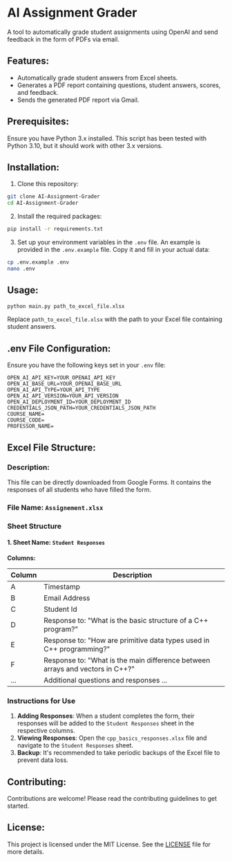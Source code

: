 
# AI Assignment Grader

A tool to automatically grade student assignments using OpenAI and send feedback in the form of PDFs via email.

## Features:

- Automatically grade student answers from Excel sheets.
- Generates a PDF report containing questions, student answers, scores, and feedback.
- Sends the generated PDF report via Gmail.

## Prerequisites:

Ensure you have Python 3.x installed. This script has been tested with Python 3.10, but it should work with other 3.x versions.

## Installation:

1. Clone this repository:

```bash
git clone AI-Assignment-Grader
cd AI-Assignment-Grader
```

2. Install the required packages:

```bash
pip install -r requirements.txt
```

3. Set up your environment variables in the `.env` file. An example is provided in the `.env.example` file. Copy it and fill in your actual data:

```bash
cp .env.example .env
nano .env
```

## Usage:

```bash
python main.py path_to_excel_file.xlsx
```

Replace `path_to_excel_file.xlsx` with the path to your Excel file containing student answers.

## .env File Configuration:

Ensure you have the following keys set in your `.env` file:

```
OPEN_AI_API_KEY=YOUR_OPENAI_API_KEY
OPEN_AI_BASE_URL=YOUR_OPENAI_BASE_URL
OPEN_AI_API_TYPE=YOUR_API_TYPE
OPEN_AI_API_VERSION=YOUR_API_VERSION
OPEN_AI_DEPLOYMENT_ID=YOUR_DEPLOYMENT_ID
CREDENTIALS_JSON_PATH=YOUR_CREDENTIALS_JSON_PATH
COURSE_NAME=
COURSE_CODE=
PROFESSOR_NAME=
```

## Excel File Structure:
### Description:
This file can be directly downloaded from Google Forms. It contains the responses of all students who have filled the form.

### File Name: `Assignement.xlsx` 

### Sheet Structure

#### 1. Sheet Name: `Student Responses`

**Columns:**

| Column | Description |
|--------|-------------|
| A | Timestamp |
| B | Email Address |
| C | Student Id |
| D | Response to: "What is the basic structure of a C++ program?" |
| E | Response to: "How are primitive data types used in C++ programming?" |
| F | Response to: "What is the main difference between arrays and vectors in C++?" |
| ... | Additional questions and responses ... |

### Instructions for Use

1. **Adding Responses**: When a student completes the form, their responses will be added to the `Student Responses` sheet in the respective columns.
2. **Viewing Responses**: Open the `cpp_basics_responses.xlsx` file and navigate to the `Student Responses` sheet.
3. **Backup**: It's recommended to take periodic backups of the Excel file to prevent data loss.


## Contributing:

Contributions are welcome! Please read the contributing guidelines to get started.

## License:

This project is licensed under the MIT License. See the [LICENSE](LICENSE) file for more details.
